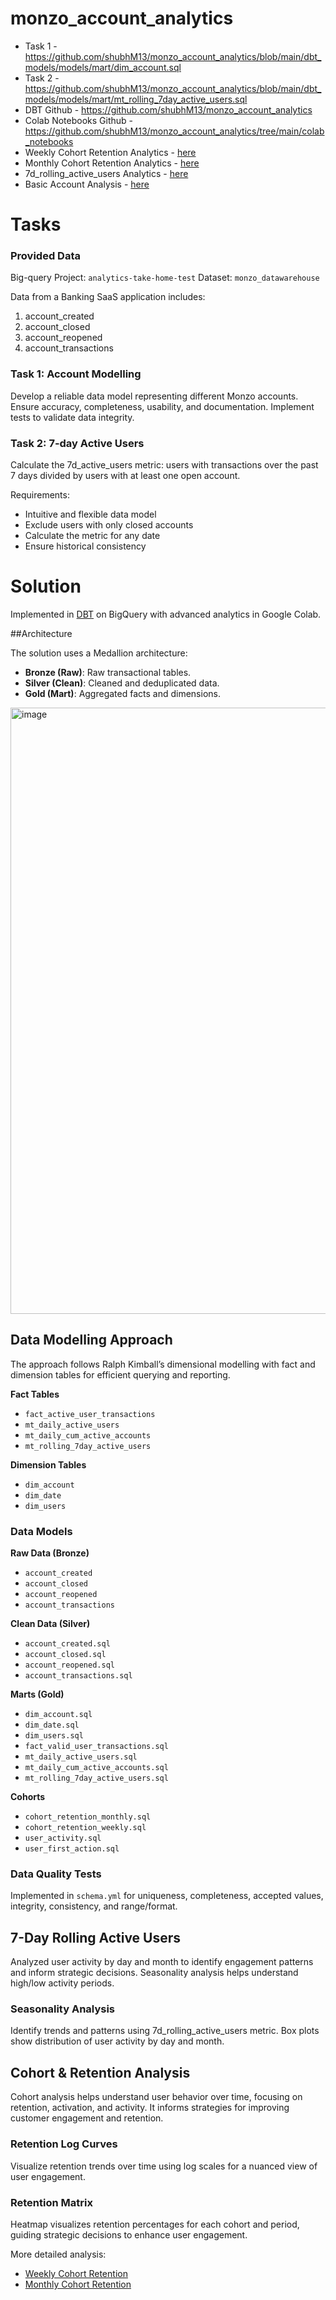 # monzo_account_analytics

- Task 1 -  https://github.com/shubhM13/monzo_account_analytics/blob/main/dbt_models/models/mart/dim_account.sql
- Task 2 - https://github.com/shubhM13/monzo_account_analytics/blob/main/dbt_models/models/mart/mt_rolling_7day_active_users.sql
- DBT Github - https://github.com/shubhM13/monzo_account_analytics
- Colab Notebooks Github - https://github.com/shubhM13/monzo_account_analytics/tree/main/colab_notebooks
- Weekly Cohort Retention Analytics  - [here](https://colab.research.google.com/drive/1m5082ef3xuOyh8z10P6mb2lbiK6RjjuV?usp=sharing)
- Monthly Cohort Retention Analytics - [here](https://colab.research.google.com/drive/1qgxJlEUPRwT8UTez0v23ZG1C2ZhLiPFQ?usp=sharing)
- 7d_rolling_active_users Analytics - [here](https://colab.research.google.com/drive/1fEZkPt_DtNM0S5Nqh6HZ_yLTrTrdXVta?usp=sharing)
- Basic Account Analysis - [here](https://colab.research.google.com/drive/1TGvvpbdfDVFCHEcuzSa8VXJbmiJSh5wh?usp=sharing)

# Tasks

### Provided Data

Big-query Project: `analytics-take-home-test`
Dataset: `monzo_datawarehouse`

Data from a Banking SaaS application includes:
1. account_created
2. account_closed
3. account_reopened
4. account_transactions

### Task 1: Account Modelling

Develop a reliable data model representing different Monzo accounts. Ensure accuracy, completeness, usability, and documentation. Implement tests to validate data integrity.

### Task 2: 7-day Active Users

Calculate the 7d_active_users metric: users with transactions over the past 7 days divided by users with at least one open account.

Requirements:
- Intuitive and flexible data model
- Exclude users with only closed accounts
- Calculate the metric for any date
- Ensure historical consistency

# Solution

Implemented in [DBT](https://www.getdbt.com/) on BigQuery with advanced analytics in Google Colab.

 ##Architecture

The solution uses a Medallion architecture:
- **Bronze (Raw)**: Raw transactional tables.
- **Silver (Clean)**: Cleaned and deduplicated data.
- **Gold (Mart)**: Aggregated facts and dimensions.

<img width="970" alt="image" src="https://github.com/shubhM13/monzo_account_analytics/assets/43113962/ec3a4215-6003-4739-9604-5eab3dc12d95">


## Data Modelling Approach

The approach follows Ralph Kimball’s dimensional modelling with fact and dimension tables for efficient querying and reporting.

**Fact Tables**
- `fact_active_user_transactions`
- `mt_daily_active_users`
- `mt_daily_cum_active_accounts`
- `mt_rolling_7day_active_users`

**Dimension Tables**
- `dim_account`
- `dim_date`
- `dim_users`

### Data Models

**Raw Data (Bronze)**
- `account_created`
- `account_closed`
- `account_reopened`
- `account_transactions`

**Clean Data (Silver)**
- `account_created.sql`
- `account_closed.sql`
- `account_reopened.sql`
- `account_transactions.sql`

**Marts (Gold)**
- `dim_account.sql`
- `dim_date.sql`
- `dim_users.sql`
- `fact_valid_user_transactions.sql`
- `mt_daily_active_users.sql`
- `mt_daily_cum_active_accounts.sql`
- `mt_rolling_7day_active_users.sql`

**Cohorts**
- `cohort_retention_monthly.sql`
- `cohort_retention_weekly.sql`
- `user_activity.sql`
- `user_first_action.sql`

### Data Quality Tests

Implemented in `schema.yml` for uniqueness, completeness, accepted values, integrity, consistency, and range/format.


## 7-Day Rolling Active Users

Analyzed user activity by day and month to identify engagement patterns and inform strategic decisions. Seasonality analysis helps understand high/low activity periods.

### Seasonality Analysis

Identify trends and patterns using 7d_rolling_active_users metric. Box plots show distribution of user activity by day and month.


## Cohort & Retention Analysis

Cohort analysis helps understand user behavior over time, focusing on retention, activation, and activity. It informs strategies for improving customer engagement and retention.

### Retention Log Curves

Visualize retention trends over time using log scales for a nuanced view of user engagement.

### Retention Matrix

Heatmap visualizes retention percentages for each cohort and period, guiding strategic decisions to enhance user engagement.


More detailed analysis:
- [Weekly Cohort Retention](https://colab.research.google.com/drive/1m5082ef3xuOyh8z10P6mb2lbiK6RjjuV?usp=sharing)
- [Monthly Cohort Retention](https://colab.research.google.com/drive/1qgxJlEUPRwT8UTez0v23ZG1C2ZhLiPFQ?usp=sharing)
